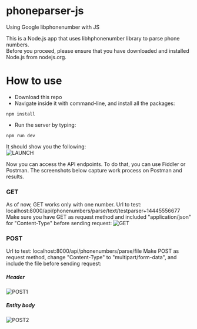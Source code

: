 # phoneparser-js
Using Google libphonenumber with JS

This is a Node.js app that uses libhphonenumber library to parse phone numbers.  
Before you proceed, please ensure that you have downloaded and installed Node.js from nodejs.org.

# How to use

  - Download this repo 
  - Navigate inside it with command-line, and install all the packages: 
```ch
npm install
```  
- Run the server by typing: 
```ch
npm run dev
```  
It should show you the following:  
![LAUNCH](https://i.imgur.com/iFG1uWI.png)


Now you can access the API endpoints. To do that, you can use Fiddler or Postman.
The screenshots below capture work process on Postman and results.

### GET
As of now, GET works only with one number. 
Url to test: localhost:8000/api/phonenumbers/parse/text/testparser+14445556677
Make sure you have GET as request method and included "application/json" for "Content-Type" before sending request:
![GET](https://i.imgur.com/yYacb2t.png)

### POST
Url to test: localhost:8000/api/phonenumbers/parse/file
Make POST as request method, change "Content-Type" to "multipart/form-data", and include the file before sending request:
##### Header

![POST1](https://i.imgur.com/NOw0LGb.png)

##### Entity body
![POST2](https://i.imgur.com/JUkbvub.png)

